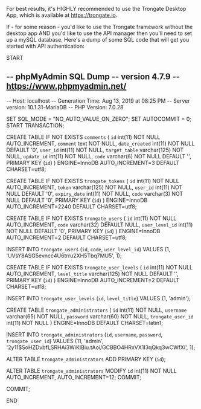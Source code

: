 For best results, it's HIGHLY recommended to use the Trongate Desktop App, which is available at https://trongate.io.

If - for some reason - you'd like to use the Trongate framework without the desktop app AND you'd like to use the API manager 
then you'll need to set up a mySQL database.  Here's a dump of some SQL code that will get you started with API authentication:

START

-- phpMyAdmin SQL Dump
-- version 4.7.9
-- https://www.phpmyadmin.net/
--
-- Host: localhost
-- Generation Time: Aug 13, 2019 at 08:25 PM
-- Server version: 10.1.31-MariaDB
-- PHP Version: 7.0.28

SET SQL_MODE = "NO_AUTO_VALUE_ON_ZERO";
SET AUTOCOMMIT = 0;
START TRANSACTION;

CREATE TABLE IF NOT EXISTS `comments` (
  `id` int(11) NOT NULL AUTO_INCREMENT,
  `comment` text NOT NULL,
  `date_created` int(11) NOT NULL DEFAULT '0',
  `user_id` int(11) NOT NULL,
  `target_table` varchar(125) NOT NULL,
  `update_id` int(11) NOT NULL,
  `code` varchar(6) NOT NULL DEFAULT '',
  PRIMARY KEY (`id`)
) ENGINE=InnoDB AUTO_INCREMENT=3 DEFAULT CHARSET=utf8;

CREATE TABLE IF NOT EXISTS `trongate_tokens` (
  `id` int(11) NOT NULL AUTO_INCREMENT,
  `token` varchar(125) NOT NULL,
  `user_id` int(11) NOT NULL DEFAULT '0',
  `expiry_date` int(11) NOT NULL,
  `code` varchar(3) NOT NULL DEFAULT '0',
  PRIMARY KEY (`id`)
) ENGINE=InnoDB AUTO_INCREMENT=2240 DEFAULT CHARSET=utf8;

CREATE TABLE IF NOT EXISTS `trongate_users` (
  `id` int(11) NOT NULL AUTO_INCREMENT,
  `code` varchar(32) DEFAULT NULL,
  `user_level_id` int(11) NOT NULL DEFAULT '0',
  PRIMARY KEY (`id`)
) ENGINE=InnoDB AUTO_INCREMENT=2 DEFAULT CHARSET=utf8;

INSERT INTO `trongate_users` (`id`, `code`, `user_level_id`) VALUES
(1, 'UVsY8ASG5evncc4U6trru2XH5Tbq7MU5', 1);

CREATE TABLE IF NOT EXISTS `trongate_user_levels` (
  `id` int(11) NOT NULL AUTO_INCREMENT,
  `level_title` varchar(125) NOT NULL DEFAULT '',
  PRIMARY KEY (`id`)
) ENGINE=InnoDB AUTO_INCREMENT=2 DEFAULT CHARSET=utf8;

INSERT INTO `trongate_user_levels` (`id`, `level_title`) VALUES
(1, 'admin');


CREATE TABLE `trongate_administrators` (
  `id` int(11) NOT NULL,
  `username` varchar(65) NOT NULL,
  `password` varchar(60) NOT NULL,
  `trongate_user_id` int(11) NOT NULL
) ENGINE=InnoDB DEFAULT CHARSET=latin1;

INSERT INTO `trongate_administrators` (`id`, `username`, `password`, `trongate_user_id`) VALUES
(11, 'admin', '$2y$11$SoHZDvbfLSRHAi3WiKIBiu.tAoi/GCBBO4HRxVX1I3qQkq3wCWfXi', 1);


ALTER TABLE `trongate_administrators`
  ADD PRIMARY KEY (`id`);


ALTER TABLE `trongate_administrators`
  MODIFY `id` int(11) NOT NULL AUTO_INCREMENT, AUTO_INCREMENT=12;
COMMIT;

COMMIT;



END